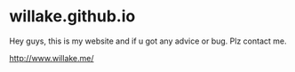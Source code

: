 # willake.github.io
Hey guys, this is my website and if u got any advice or bug. Plz contact me.

http://www.willake.me/
